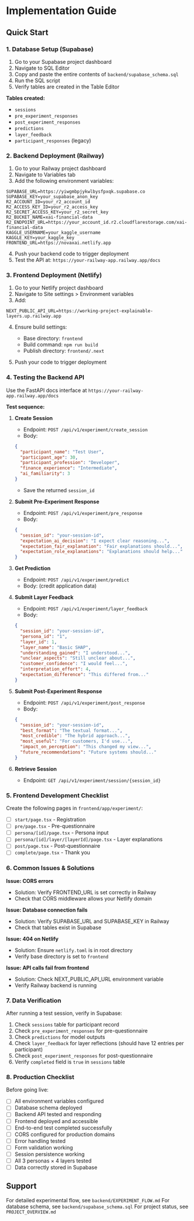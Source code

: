 # Implementation Guide

## Quick Start

### 1. Database Setup (Supabase)

1. Go to your Supabase project dashboard
2. Navigate to SQL Editor
3. Copy and paste the entire contents of `backend/supabase_schema.sql`
4. Run the SQL script
5. Verify tables are created in the Table Editor

**Tables created:**
- `sessions`
- `pre_experiment_responses`
- `post_experiment_responses`
- `predictions`
- `layer_feedback`
- `participant_responses` (legacy)

### 2. Backend Deployment (Railway)

1. Go to your Railway project dashboard
2. Navigate to Variables tab
3. Add the following environment variables:

```
SUPABASE_URL=https://yiwgmbpjykwlbysfpxqk.supabase.co
SUPABASE_KEY=your_supabase_anon_key
R2_ACCOUNT_ID=your_r2_account_id
R2_ACCESS_KEY_ID=your_r2_access_key
R2_SECRET_ACCESS_KEY=your_r2_secret_key
R2_BUCKET_NAME=xai-financial-data
R2_ENDPOINT_URL=https://your_account_id.r2.cloudflarestorage.com/xai-financial-data
KAGGLE_USERNAME=your_kaggle_username
KAGGLE_KEY=your_kaggle_key
FRONTEND_URL=https://novaxai.netlify.app
```

4. Push your backend code to trigger deployment
5. Test the API at: `https://your-railway-app.railway.app/docs`

### 3. Frontend Deployment (Netlify)

1. Go to your Netlify project dashboard
2. Navigate to Site settings > Environment variables
3. Add:

```
NEXT_PUBLIC_API_URL=https://working-project-explainable-layers.up.railway.app
```

4. Ensure build settings:
   - Base directory: `frontend`
   - Build command: `npm run build`
   - Publish directory: `frontend/.next`

5. Push your code to trigger deployment

### 4. Testing the Backend API

Use the FastAPI docs interface at `https://your-railway-app.railway.app/docs`

**Test sequence:**

1. **Create Session**
   - Endpoint: `POST /api/v1/experiment/create_session`
   - Body:
   ```json
   {
     "participant_name": "Test User",
     "participant_age": 30,
     "participant_profession": "Developer",
     "finance_experience": "Intermediate",
     "ai_familiarity": 3
   }
   ```
   - Save the returned `session_id`

2. **Submit Pre-Experiment Response**
   - Endpoint: `POST /api/v1/experiment/pre_response`
   - Body:
   ```json
   {
     "session_id": "your-session-id",
     "expectation_ai_decision": "I expect clear reasoning...",
     "expectation_fair_explanation": "Fair explanations should...",
     "expectation_role_explanations": "Explanations should help..."
   }
   ```

3. **Get Prediction**
   - Endpoint: `POST /api/v1/experiment/predict`
   - Body: (credit application data)

4. **Submit Layer Feedback**
   - Endpoint: `POST /api/v1/experiment/layer_feedback`
   - Body:
   ```json
   {
     "session_id": "your-session-id",
     "persona_id": "1",
     "layer_id": 1,
     "layer_name": "Basic SHAP",
     "understanding_gained": "I understood...",
     "unclear_aspects": "Still unclear about...",
     "customer_confidence": "I would feel...",
     "interpretation_effort": 4,
     "expectation_difference": "This differed from..."
   }
   ```

5. **Submit Post-Experiment Response**
   - Endpoint: `POST /api/v1/experiment/post_response`
   - Body:
   ```json
   {
     "session_id": "your-session-id",
     "best_format": "The textual format...",
     "most_credible": "The hybrid approach...",
     "most_useful": "For customers, I'd use...",
     "impact_on_perception": "This changed my view...",
     "future_recommendations": "Future systems should..."
   }
   ```

6. **Retrieve Session**
   - Endpoint: `GET /api/v1/experiment/session/{session_id}`

### 5. Frontend Development Checklist

Create the following pages in `frontend/app/experiment/`:

- [ ] `start/page.tsx` - Registration
- [ ] `pre/page.tsx` - Pre-questionnaire
- [ ] `persona/[id]/page.tsx` - Persona input
- [ ] `persona/[id]/layer/[layerId]/page.tsx` - Layer explanations
- [ ] `post/page.tsx` - Post-questionnaire
- [ ] `complete/page.tsx` - Thank you

### 6. Common Issues & Solutions

**Issue: CORS errors**
- Solution: Verify FRONTEND_URL is set correctly in Railway
- Check that CORS middleware allows your Netlify domain

**Issue: Database connection fails**
- Solution: Verify SUPABASE_URL and SUPABASE_KEY in Railway
- Check that tables exist in Supabase

**Issue: 404 on Netlify**
- Solution: Ensure `netlify.toml` is in root directory
- Verify base directory is set to `frontend`

**Issue: API calls fail from frontend**
- Solution: Check NEXT_PUBLIC_API_URL environment variable
- Verify Railway backend is running

### 7. Data Verification

After running a test session, verify in Supabase:

1. Check `sessions` table for participant record
2. Check `pre_experiment_responses` for pre-questionnaire
3. Check `predictions` for model outputs
4. Check `layer_feedback` for layer reflections (should have 12 entries per participant)
5. Check `post_experiment_responses` for post-questionnaire
6. Verify `completed` field is `true` in `sessions` table

### 8. Production Checklist

Before going live:

- [ ] All environment variables configured
- [ ] Database schema deployed
- [ ] Backend API tested and responding
- [ ] Frontend deployed and accessible
- [ ] End-to-end test completed successfully
- [ ] CORS configured for production domains
- [ ] Error handling tested
- [ ] Form validation working
- [ ] Session persistence working
- [ ] All 3 personas × 4 layers tested
- [ ] Data correctly stored in Supabase

## Support

For detailed experimental flow, see `backend/EXPERIMENT_FLOW.md`
For database schema, see `backend/supabase_schema.sql`
For project status, see `PROJECT_OVERVIEW.md`
